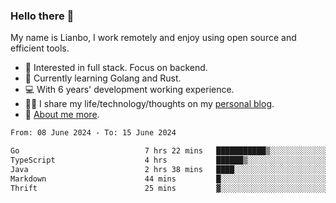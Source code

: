 ### Hello there 👋

My name is Lianbo, I work remotely and enjoy using open source and efficient tools.

- 🔭 Interested in full stack. Focus on backend.
- 🌱 Currently learning Golang and Rust.
- 💻 With 6 years' development working experience.
- ✍🏻 I share my life/technology/thoughts on my [personal blog](https://godruoyi.com).
- 👒 [About me more](https://godruoyi.com/posts/about-godruoyi).

<!--START_SECTION:waka-->

```txt
From: 08 June 2024 - To: 15 June 2024

Go                            7 hrs 22 mins   ███████████▒░░░░░░░░░░░░░   45.98 %
TypeScript                    4 hrs           ██████▒░░░░░░░░░░░░░░░░░░   24.95 %
Java                          2 hrs 38 mins   ████░░░░░░░░░░░░░░░░░░░░░   16.41 %
Markdown                      44 mins         █░░░░░░░░░░░░░░░░░░░░░░░░   04.62 %
Thrift                        25 mins         ▓░░░░░░░░░░░░░░░░░░░░░░░░   02.61 %
```

<!--END_SECTION:waka-->
